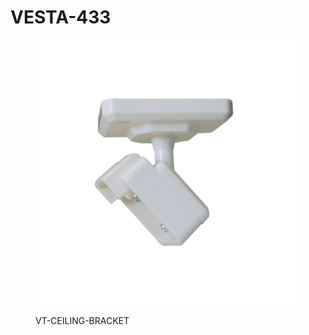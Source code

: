 # VESTA-433

<figure><img src=".gitbook/assets/image (7) (1) (1) (1) (1) (1).png" alt=""><figcaption><p>VT-CEILING-BRACKET</p></figcaption></figure>

